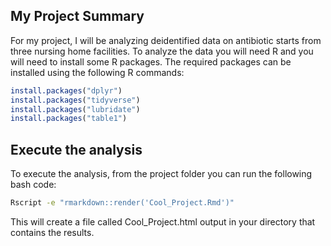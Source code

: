 ## My Project Summary
For my project, I will be analyzing deidentified data on antibiotic starts from three nursing home facilities.
To analyze the data you will need R and you will need to install some R packages. The required packages can be installed using the following R commands: 

```r
install.packages("dplyr") 
install.packages("tidyverse")
install.packages("lubridate")
install.packages("table1")
```

## Execute the analysis
To execute the analysis, from the project folder you can run the following bash code:

``` bash       
Rscript -e "rmarkdown::render('Cool_Project.Rmd')"
```   

This will create a file called Cool_Project.html output in your directory that contains the results.
